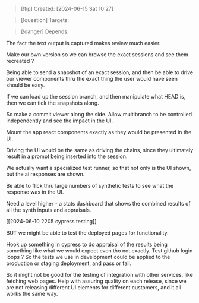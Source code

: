 
>[!tip] Created: [2024-06-15 Sat 10:27]

>[!question] Targets: 

>[!danger] Depends: 

The fact the text output is captured makes review much easier.

Make our own version so we can browse the exact sessions and see them recreated ?

Being able to send a snapshot of an exact session, and then be able to drive our viewer components thru the exact thing the user would have seen should be easy.

If we can load up the session branch, and then manipulate what HEAD is, then we can tick the snapshots along.

So make a commit viewer along the side.
Allow multibranch to be controlled independently and see the impact in the UI.

Mount the app react components exactly as they would be presented in the UI.

Driving the UI would be the same as driving the chains, since they ultimately result in a prompt being inserted into the session.

We actually want a specialized test runner, so that not only is the UI shown, but the ai responses are shown.  

Be able to flick thru large numbers of synthetic tests to see what the response was in the UI.

Need a level higher - a stats dashboard that shows the combined results of all the synth inputs and appraisals.

[[2024-06-10 2205 cypress testing]]

BUT we might be able to test the deployed pages for functionality.

Hook up something in cypress to do appraisal of the results being something like what we would expect even tho not exactly.
Test github login loops ?
So the tests we use in development could be applied to the production or staging deployment, and pass or fail.

So it might not be good for the testing of integration with other services, like fetching web pages.
Help with assuring quality on each release, since we are not releasing different UI elements for different customers, and it all works the same way.